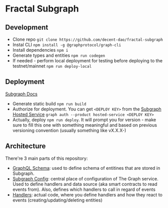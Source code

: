# Fractal Subgraph

## Development

- Clone repo 
  `git clone https://github.com/decent-dao/fractal-subgraph`
- Instal CLI
  `npm install -g @graphprotocol/graph-cli`
- Install dependencies
  `npm i`
- Generate types and entities
  `npm run codegen`
- If needed - perform local deployment for testing before deploying to the testnet/mainnet
  `npm run deploy-local`

## Deployment
[Subgraph Docs](https://thegraph.com/docs/en/deploying/deploying-a-subgraph-to-hosted/)

- Generate static build
  `npm run build`
- Authorize for deployment. You can get `<DEPLOY KEY>` from the [Subgraph Hosted Service](https://thegraph.com/hosted-service/subgraph/mudrila/fractal)
  `graph auth --product hosted-service <DEPLOY KEY>`
- Actually, deploy
  `npm run deploy`. It will prompt you for version - make sure to fill this one with something meaningful and based on previous versioning convention (usually something like vX.X.X-<patch-name>)

## Architecture

There're 3 main parts of this repository:
- [GraphQL Schema](./schema.graphql): used to define schema of entitines that are stored in Subgraph.
- [Subgraph Config](./subgraph.yaml): central place of configuration of The Graph service. Used to define handlers and data source (aka smart contracts to read events from). Also, defines which handlers to call in regard of events
- [Handlers](./src): actual code, where you define handlers and how they react to events (creating/updating/deleting entities)